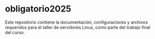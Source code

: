 # obligatorio2025
Este repositorio contiene la documentación, configuraciones y archivos requeridos para el taller de servidores Linux, como parte del trabajo final del curso.
